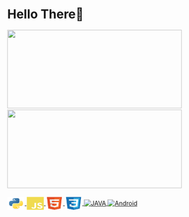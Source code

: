 # Hello There👋

<link rel="stylesheet" href="https://cdn.jsdelivr.net/gh/devicons/devicon@v2.14.0/devicon.min.css">

 <div>
  <a href="https://github.com/Matheus51bento">
  <img height="180vw" width="400vw" src="https://github-readme-stats.vercel.app/api?username=Matheus51bento&show_icons=true&theme=midnight-purple&bg_color=1,000000,100001&include_all_commits=true&count_private=true"/>
  <img height="180vw" width="400vw" src="https://github-readme-stats.vercel.app/api/top-langs/?username=Matheus51bento&layout=compact&langs_count=7&theme=midnight-purple&bg_color=1,100001,000000"/>
</div>
  
<div style="display: inline_block"><br>
  <img align="center" alt="Python" height="30" width="40" src="https://raw.githubusercontent.com/devicons/devicon/master/icons/python/python-original.svg">
  <img align="center" alt="Js" height="30" width="40" src="https://raw.githubusercontent.com/devicons/devicon/master/icons/javascript/javascript-plain.svg">
  <img align="center" alt="HTML" height="30" width="40" src="https://raw.githubusercontent.com/devicons/devicon/master/icons/html5/html5-original.svg">
  <img align="center" alt="CSS" height="30" width="40" src="https://raw.githubusercontent.com/devicons/devicon/master/icons/css3/css3-original.svg">
  <img align="center" alt="JAVA" height="30" width="40"src="https://cdn.jsdelivr.net/gh/devicons/devicon/icons/java/java-original.svg" />
  <img align="center" alt="Android" height="30" width="40" src="https://cdn.jsdelivr.net/gh/devicons/devicon/icons/android/android-original.svg" />
</div>

